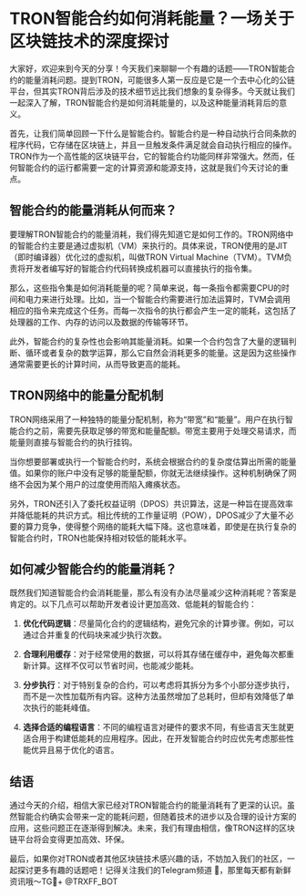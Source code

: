 # TRON智能合约如何消耗能量？一场关于区块链技术的深度探讨

大家好，欢迎来到今天的分享！今天我们来聊聊一个有趣的话题——TRON智能合约的能量消耗问题。提到TRON，可能很多人第一反应是它是一个去中心化的公链平台，但其实TRON背后涉及的技术细节远比我们想象的复杂得多。今天就让我们一起深入了解，TRON智能合约是如何消耗能量的，以及这种能量消耗背后的意义。

首先，让我们简单回顾一下什么是智能合约。智能合约是一种自动执行合同条款的程序代码，它存储在区块链上，并且一旦触发条件满足就会自动执行相应的操作。TRON作为一个高性能的区块链平台，它的智能合约功能同样非常强大。然而，任何智能合约的运行都需要一定的计算资源和能源支持，这就是我们今天讨论的重点。

## 智能合约的能量消耗从何而来？

要理解TRON智能合约的能量消耗，我们得先知道它是如何工作的。TRON网络中的智能合约主要是通过虚拟机（VM）来执行的。具体来说，TRON使用的是JIT（即时编译器）优化过的虚拟机，叫做TRON Virtual Machine（TVM）。TVM负责将开发者编写好的智能合约代码转换成机器可以直接执行的指令集。

那么，这些指令集是如何消耗能量的呢？简单来说，每一条指令都需要CPU的时间和电力来进行处理。比如，当一个智能合约需要进行加法运算时，TVM会调用相应的指令来完成这个任务。而每一次指令的执行都会产生一定的能耗，这包括了处理器的工作、内存的访问以及数据的传输等环节。

此外，智能合约的复杂性也会影响其能量消耗。如果一个合约包含了大量的逻辑判断、循环或者复杂的数学运算，那么它自然会消耗更多的能量。这是因为这些操作通常需要更长的计算时间，从而导致更高的能耗。

## TRON网络中的能量分配机制

TRON网络采用了一种独特的能量分配机制，称为“带宽”和“能量”。用户在执行智能合约之前，需要先获取足够的带宽和能量配额。带宽主要用于处理交易请求，而能量则直接与智能合约的执行挂钩。

当你想要部署或执行一个智能合约时，系统会根据合约的复杂度估算出所需的能量值。如果你的账户中没有足够的能量配额，你就无法继续操作。这种机制确保了网络不会因为某个用户的过度使用而陷入瘫痪状态。

另外，TRON还引入了委托权益证明（DPOS）共识算法，这是一种旨在提高效率并降低能耗的共识方式。相比传统的工作量证明（POW），DPOS减少了大量不必要的算力竞争，使得整个网络的能耗大幅下降。这也意味着，即使是在执行复杂的智能合约时，TRON也能保持相对较低的能耗水平。

## 如何减少智能合约的能量消耗？

既然我们知道智能合约会消耗能量，那么有没有办法尽量减少这种消耗呢？答案是肯定的。以下几点可以帮助开发者设计更加高效、低能耗的智能合约：

1. **优化代码逻辑**：尽量简化合约的逻辑结构，避免冗余的计算步骤。例如，可以通过合并重复的代码块来减少执行次数。
   
2. **合理利用缓存**：对于经常使用的数据，可以将其存储在缓存中，避免每次都重新计算。这样不仅可以节省时间，也能减少能耗。
   
3. **分步执行**：对于特别复杂的合约，可以考虑将其拆分为多个小部分逐步执行，而不是一次性加载所有内容。这种方法虽然增加了总耗时，但却有效降低了单次执行的能耗峰值。

4. **选择合适的编程语言**：不同的编程语言对硬件的要求不同，有些语言天生就更适合用于构建低能耗的应用程序。因此，在开发智能合约时应优先考虑那些性能优异且易于优化的语言。

## 结语

通过今天的介绍，相信大家已经对TRON智能合约的能量消耗有了更深的认识。虽然智能合约确实会带来一定的能耗问题，但随着技术的进步以及合理的设计方案的应用，这些问题正在逐渐得到解决。未来，我们有理由相信，像TRON这样的区块链平台将会变得更加高效、环保。

最后，如果你对TRON或者其他区块链技术感兴趣的话，不妨加入我们的社区，一起探讨更多有趣的话题吧！记得关注我们的Telegram频道 📢，那里每天都有新鲜资讯哦～TG💪+ @TRXFF_BOT